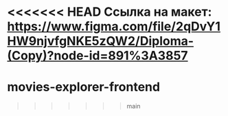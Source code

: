 <<<<<<< HEAD
Ссылка на макет: https://www.figma.com/file/2qDvY1HW9njvfgNKE5zQW2/Diploma-(Copy)?node-id=891%3A3857
=======
# movies-explorer-frontend
>>>>>>> main
